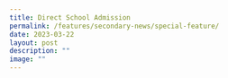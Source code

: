 ```yaml
---
title: Direct School Admission
permalink: /features/secondary-news/special-feature/
date: 2023-03-22
layout: post
description: ""
image: ""
---
```

